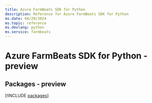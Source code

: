```yaml
---
title: Azure FarmBeats SDK for Python
description: Reference for Azure FarmBeats SDK for Python
ms.date: 04/29/2024
ms.topic: reference
ms.devlang: python
ms.service: farmbeats
---
```

# Azure FarmBeats SDK for Python - preview
## Packages - preview
[!INCLUDE [packages](farmbeats-index.md)]